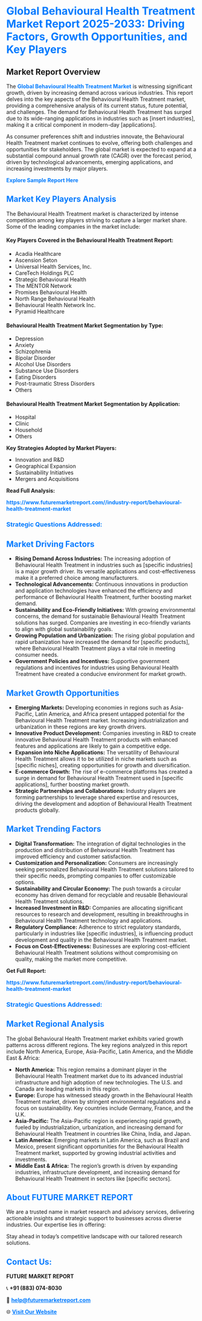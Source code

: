 <h1 style="color: #007BFF;">Global Behavioural Health Treatment Market Report 2025-2033: Driving Factors, Growth Opportunities, and Key Players</h1>

<section id="overview">
<h2>Market Report Overview</h2>
<p>The <a href="https://www.futuremarketreport.com//industry-report/behavioural-health-treatment-market" style="color: #007BFF; text-decoration: none;"><strong>Global Behavioural Health Treatment Market</strong></a> is witnessing significant growth, driven by increasing demand across various industries. This report delves into the key aspects of the Behavioural Health Treatment market, providing a comprehensive analysis of its current status, future potential, and challenges. The demand for Behavioural Health Treatment has surged due to its wide-ranging applications in industries such as [insert industries], making it a critical component in modern-day [applications].</p>
<p>As consumer preferences shift and industries innovate, the Behavioural Health Treatment market continues to evolve, offering both challenges and opportunities for stakeholders. The global market is expected to expand at a substantial compound annual growth rate (CAGR) over the forecast period, driven by technological advancements, emerging applications, and increasing investments by major players.</p>
</section>

<section id="overview">
<p><a href="https://www.futuremarketreport.com//request-sample/reportId=79561" style="color: #007BFF; text-decoration: none;"><strong>Explore Sample Report Here</strong></a></p>
</section>

<section id="key-players">
<h2 style="color: #007BFF;">Market Key Players Analysis</h2>
<p>The Behavioural Health Treatment market is characterized by intense competition among key players striving to capture a larger market share. Some of the leading companies in the market include:</p>
<h4>Key Players Covered in the Behavioural Health Treatment Report:</h4>
<ul><li>Acadia Healthcare</li><li>Ascension Seton</li><li>Universal Health Services, Inc.</li><li>CareTech Holdings PLC</li><li>Strategic Behavioural Health</li><li>The MENTOR Network</li><li>Promises Behavioural Health</li><li>North Range Behavioural Health</li><li>Behavioural Health Network Inc.</li><li>Pyramid Healthcare</li></ul>
<h4>Behavioural Health Treatment Market Segmentation by Type:</h4>
<ul><li>Depression</li><li>Anxiety</li><li>Schizophrenia</li><li>Bipolar Disorder</li><li>Alcohol Use Disorders</li><li>Substance Use Disorders</li><li>Eating Disorders</li><li>Post-traumatic Stress Disorders</li><li>Others</li></ul>

<h4>Behavioural Health Treatment Market Segmentation by Application:</h4>
<ul><li>Hospital</li><li>Clinic</li><li>Household</li><li>Others</li></ul>
<p><strong>Key Strategies Adopted by Market Players:</strong></p>
<ul>
<li>Innovation and R&D</li>
<li>Geographical Expansion</li>
<li>Sustainability Initiatives</li>
<li>Mergers and Acquisitions</li>
</ul>
</section>

<section>
<p><strong>Read Full Analysis: </strong></p><a href="https://www.futuremarketreport.com//industry-report/behavioural-health-treatment-market" style="color: #007BFF; text-decoration: none;"><strong>https://www.futuremarketreport.com//industry-report/behavioural-health-treatment-market</strong></a>
<h3 style="color: #007BFF;">Strategic Questions Addressed:</h3>
</section>

<section id="driving-factors">
<h2 style="color: #007BFF;">Market Driving Factors</h2>
<ul>
<li><strong>Rising Demand Across Industries:</strong> The increasing adoption of Behavioural Health Treatment in industries such as [specific industries] is a major growth driver. Its versatile applications and cost-effectiveness make it a preferred choice among manufacturers.</li>
<li><strong>Technological Advancements:</strong> Continuous innovations in production and application technologies have enhanced the efficiency and performance of Behavioural Health Treatment, further boosting market demand.</li>
<li><strong>Sustainability and Eco-Friendly Initiatives:</strong> With growing environmental concerns, the demand for sustainable Behavioural Health Treatment solutions has surged. Companies are investing in eco-friendly variants to align with global sustainability goals.</li>
<li><strong>Growing Population and Urbanization:</strong> The rising global population and rapid urbanization have increased the demand for [specific products], where Behavioural Health Treatment plays a vital role in meeting consumer needs.</li>
<li><strong>Government Policies and Incentives:</strong> Supportive government regulations and incentives for industries using Behavioural Health Treatment have created a conducive environment for market growth.</li>
</ul>
</section>

<section id="growth-opportunities">
<h2 style="color: #007BFF;">Market Growth Opportunities</h2>
<ul>
<li><strong>Emerging Markets:</strong> Developing economies in regions such as Asia-Pacific, Latin America, and Africa present untapped potential for the Behavioural Health Treatment market. Increasing industrialization and urbanization in these regions are key growth drivers.</li>
<li><strong>Innovative Product Development:</strong> Companies investing in R&D to create innovative Behavioural Health Treatment products with enhanced features and applications are likely to gain a competitive edge.</li>
<li><strong>Expansion into Niche Applications:</strong> The versatility of Behavioural Health Treatment allows it to be utilized in niche markets such as [specific niches], creating opportunities for growth and diversification.</li>
<li><strong>E-commerce Growth:</strong> The rise of e-commerce platforms has created a surge in demand for Behavioural Health Treatment used in [specific applications], further boosting market growth.</li>
<li><strong>Strategic Partnerships and Collaborations:</strong> Industry players are forming partnerships to leverage shared expertise and resources, driving the development and adoption of Behavioural Health Treatment products globally.</li>
</ul>
</section>

<section id="trending-factors">
<h2 style="color: #007BFF;">Market Trending Factors</h2>
<ul>
<li><strong>Digital Transformation:</strong> The integration of digital technologies in the production and distribution of Behavioural Health Treatment has improved efficiency and customer satisfaction.</li>
<li><strong>Customization and Personalization:</strong> Consumers are increasingly seeking personalized Behavioural Health Treatment solutions tailored to their specific needs, prompting companies to offer customizable options.</li>
<li><strong>Sustainability and Circular Economy:</strong> The push towards a circular economy has driven demand for recyclable and reusable Behavioural Health Treatment solutions.</li>
<li><strong>Increased Investment in R&D:</strong> Companies are allocating significant resources to research and development, resulting in breakthroughs in Behavioural Health Treatment technology and applications.</li>
<li><strong>Regulatory Compliance:</strong> Adherence to strict regulatory standards, particularly in industries like [specific industries], is influencing product development and quality in the Behavioural Health Treatment market.</li>
<li><strong>Focus on Cost-Effectiveness:</strong> Businesses are exploring cost-efficient Behavioural Health Treatment solutions without compromising on quality, making the market more competitive.</li>
</ul>
</section>

<section>
<p><strong>Get Full Report: </strong></p><a href="https://www.futuremarketreport.com//industry-report/behavioural-health-treatment-market" style="color: #007BFF; text-decoration: none;"><strong>https://www.futuremarketreport.com//industry-report/behavioural-health-treatment-market</strong></a>
<h3 style="color: #007BFF;">Strategic Questions Addressed:</h3>
</section>


<section id="regional-analysis">
<h2 style="color: #007BFF;">Market Regional Analysis</h2>
<p>The global Behavioural Health Treatment market exhibits varied growth patterns across different regions. The key regions analyzed in this report include North America, Europe, Asia-Pacific, Latin America, and the Middle East & Africa:</p>
<ul>
<li><strong>North America:</strong> This region remains a dominant player in the Behavioural Health Treatment market due to its advanced industrial infrastructure and high adoption of new technologies. The U.S. and Canada are leading markets in this region.</li>
<li><strong>Europe:</strong> Europe has witnessed steady growth in the Behavioural Health Treatment market, driven by stringent environmental regulations and a focus on sustainability. Key countries include Germany, France, and the U.K.</li>
<li><strong>Asia-Pacific:</strong> The Asia-Pacific region is experiencing rapid growth, fueled by industrialization, urbanization, and increasing demand for Behavioural Health Treatment in countries like China, India, and Japan.</li>
<li><strong>Latin America:</strong> Emerging markets in Latin America, such as Brazil and Mexico, present significant opportunities for the Behavioural Health Treatment market, supported by growing industrial activities and investments.</li>
<li><strong>Middle East & Africa:</strong> The region’s growth is driven by expanding industries, infrastructure development, and increasing demand for Behavioural Health Treatment in sectors like [specific sectors].</li>
</ul>
</section>

<footer>
<h2 style="color: #007BFF;">About FUTURE MARKET REPORT</h2>
<p>We are a trusted name in market research and advisory services, delivering actionable insights and strategic support to businesses across diverse industries. Our expertise lies in offering:</p>

<p>Stay ahead in today’s competitive landscape with our tailored research solutions.</p>

<h2 style="color: #007BFF;">Contact Us:</h2>
<p><strong>FUTURE MARKET REPORT</strong></p>
<p>📞 <strong>+91 (883) 074-8030</strong></p>
<p>📧 <strong><a href="mailto:help@futuremarketreport.com" style="color: #007BFF;">help@futuremarketreport.com</a></strong></p>
<p>🌐 <strong><a href="https://www.futuremarketreport.com/" style="color: #007BFF;">Visit Our Website</a></strong></p>
</footer>